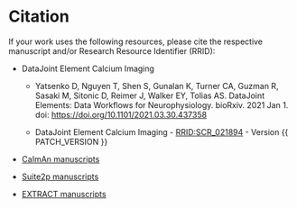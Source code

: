 # Citation

If your work uses the following resources, please cite the respective manuscript and/or Research Resource Identifier (RRID):

+ DataJoint Element Calcium Imaging
     + Yatsenko D, Nguyen T, Shen S, Gunalan K, Turner CA, Guzman R, Sasaki M, Sitonic D, Reimer J, Walker EY, Tolias AS. DataJoint Elements: Data Workflows for Neurophysiology. bioRxiv. 2021 Jan 1. doi: https://doi.org/10.1101/2021.03.30.437358

     + DataJoint Element Calcium Imaging - [RRID:SCR_021894](https://scicrunch.org/resolver/SCR_021894) - Version {{ PATCH_VERSION }}

+ [CaImAn manuscripts](https://caiman.readthedocs.io/en/latest/CaImAn_features_and_references.html#references)

+ [Suite2p manuscripts](https://github.com/MouseLand/suite2p#citation)

+ [EXTRACT manuscripts](https://github.com/schnitzer-lab/EXTRACT-public#introduction)